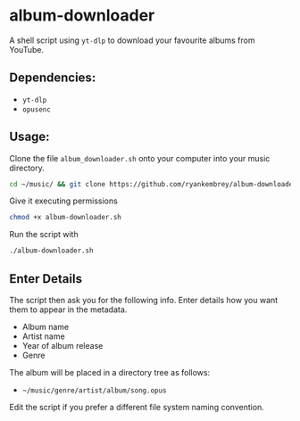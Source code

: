 # album-downloader
A shell script using `yt-dlp` to download your favourite albums from YouTube.

## Dependencies:
- `yt-dlp`
- `opusenc`

## Usage:
Clone the file `album_downloader.sh` onto your computer into your music directory.
```bash
cd ~/music/ && git clone https://github.com/ryankembrey/album-downloader && cd ./album-downloader/
```
Give it executing permissions 
```bash
chmod +x album-downloader.sh
```
Run the script with 
```bash
./album-downloader.sh
```
## Enter Details
The script then ask you for the following info. Enter details how you want them to appear in the metadata.
- Album name
- Artist name
- Year of album release
- Genre


The album will be placed in a directory tree as follows:
* `~/music/genre/artist/album/song.opus`

Edit the script if you prefer a different file system naming convention.
